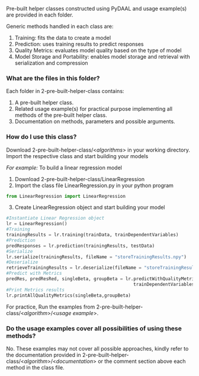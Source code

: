 
Pre-built helper classes constructed using PyDAAL and usage example(s) are provided in each folder.<br>

Generic methods handled in each class are:
1. Training: fits the data to create a model
2. Prediction: uses training results to predict responses
3. Quality Metrics: evaluates model quality based on the type of model
4. Model Storage and Portability: enables model storage and retrieval with serialization and compression

### What are the files in this folder?
Each folder in 2-pre-built-helper-class contains:
1. A pre-built helper class. 
2. Related usage example(s) for practical purpose implementing all methods of the pre-built helper class. 
3. Documentation on methods, parameters and possible arguments.


###  How do I use this class?
Download 2-pre-built-helper-class/\<*algorithms*> in your working directory. Import the respective class and start building your models<br>

*For example:* To build a linear regression model 

1. Download 2-pre-built-helper-class/LinearRegression
2. Import the class file LinearRegression.py in your python program<br>
```python
from LinearRegression import LinearRegression
```
3. Create LinearRegression object and start building your model

```python
#Instantiate Linear Regression object
lr = LinearRegression()
#Training
trainingResults = lr.training(trainData, trainDependentVariables)
#Prediction	
predResponses = lr.prediction(trainingResults, testData)
#Serialize
lr.serialize(trainingResults, fileName = "storeTrainingResults.npy")
#Deserialize
retrieveTrainingResults = lr.deserialize(fileName = "storeTrainingResults.npy")
#Predict with Metrics
predRes, predResRed, singleBeta, groupBeta = lr.predictWithQualityMetrics(trainingResult, trainData, 
												trainDependentVariables, reducedBetaIndex=[2,10])
#Print Metrics results
lr.printAllQualityMetrics(singleBeta,groupBeta)
```

For practice, Run the examples from 2-pre-built-helper-class/\<*algorithm*>/\<*usage example*>.
### Do the usage examples cover all possibilities of using these methods?

No. These examples may not cover all possible approaches, kindly refer to the documentation provided in 2-pre-built-helper-class/\<*algorithm*>/\<*documentation*> or the comment section above each method in the class file.
